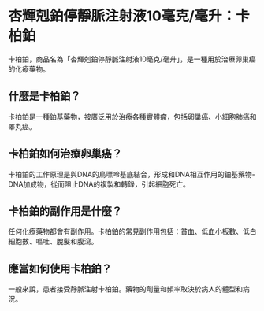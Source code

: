 # 杏輝剋鉑停靜脈注射液10毫克/毫升：卡柏鉑

卡柏鉑，商品名為「杏輝剋鉑停靜脈注射液10毫克/毫升」，是一種用於治療卵巢癌的化療藥物。

## 什麼是卡柏鉑？

卡柏鉑是一種鉑基藥物，被廣泛用於治療各種實體瘤，包括卵巢癌、小細胞肺癌和睪丸癌。

## 卡柏鉑如何治療卵巢癌？

卡柏鉑的工作原理是與DNA的鳥嘌呤基底結合，形成和DNA相互作用的鉑基藥物-DNA加成物，從而阻止DNA的複製和轉錄，引起細胞死亡。

## 卡柏鉑的副作用是什麼？

任何化療藥物都會有副作用。卡柏鉑的常見副作用包括：貧血、低血小板數、低白細胞數、嘔吐、脫髮和腹瀉。

## 應當如何使用卡柏鉑？

一般來說，患者接受靜脈注射卡柏鉑。藥物的劑量和頻率取決於病人的體型和病況。